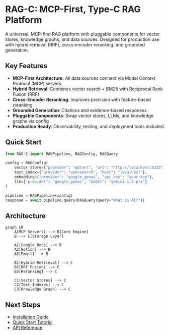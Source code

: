 # RAG-C: MCP-First, Type-C RAG Platform

A universal, MCP-first RAG platform with pluggable components for vector stores, knowledge graphs, and data sources. Designed for production use with hybrid retrieval (RRF), cross-encoder reranking, and grounded generation.

## Key Features

- **MCP-First Architecture**: All data sources connect via Model Context Protocol (MCP) servers
- **Hybrid Retrieval**: Combines vector search + BM25 with Reciprocal Rank Fusion (RRF)
- **Cross-Encoder Reranking**: Improves precision with feature-based reranking
- **Grounded Generation**: Citations and evidence-based responses
- **Pluggable Components**: Swap vector stores, LLMs, and knowledge graphs via config
- **Production Ready**: Observability, testing, and deployment tools included

## Quick Start

```python
from RAG-C import RAGPipeline, RAGConfig, RAGQuery

config = RAGConfig(
    vector_store={"provider": "qdrant", "url": "http://localhost:6333"},
    text_index={"provider": "opensearch", "host": "localhost"},
    embedding={"provider": "google_genai", "api_key": "your-key"},
    llm={"provider": "google_genai", "model": "gemini-1.5-pro"}
)

pipeline = RAGPipeline(config)
response = await pipeline.query(RAGQuery(query="What is AI?"))
```

## Architecture

```mermaid
graph LR
    A[MCP Servers] --> B[Core Engine]
    B --> C[Storage Layer]
    
    A1[Google Docs] --> B
    A2[Notion] --> B
    A3[Email] --> B
    
    B1[Hybrid Retrieval] --> C
    B2[RRF Fusion] --> C
    B3[Reranking] --> C
    
    C1[Vector Stores] --> C
    C2[Text Indexes] --> C
    C3[Knowledge Graph] --> C
```

## Next Steps

- [Installation Guide](getting-started/installation.md)
- [Quick Start Tutorial](getting-started/quickstart.md)
- [API Reference](api/core.md)